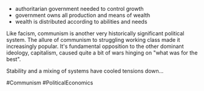 - authoritarian government needed to control growth
- government owns all production and means of wealth
- wealth is distributed according to abilities and needs

Like facism, communism is another very historically significant political system. The allure of communism to struggling working class made it increasingly popular. It's fundamental opposition to the other dominant ideology, capitalism, caused quite a bit of wars hinging on "what was for the best".

Stability and a mixing of systems have cooled tensions down...

#Communism
#PoliticalEconomics 